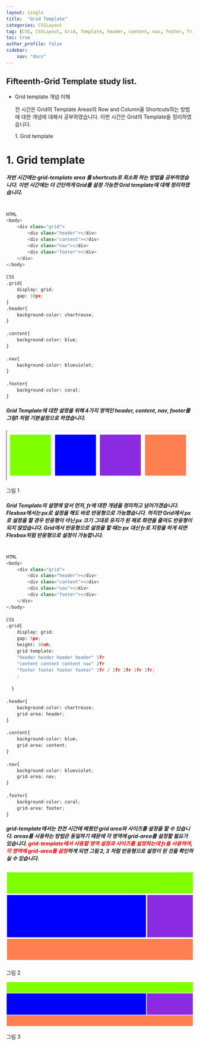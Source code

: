 ```yaml
---
layout: single
title:  "Grid Template"
categories: CSSLayout
tag: [CSS, CSSLayout, Grid, Template, header, content, nav, footer, fr, blog]
toc: true
author_profile: false
sidebar:
    nav: "docs"
---
```


<div class="notice">
<h2>Fifteenth-Grid Template study list.</h2>
<ul>
    <li>Grid template 개념 이해</li>
    <p>전 시간은 Grid의 Template Areas의 Row and Column울 Shortcuts하는 방법에 대한 개념에 대해서 공부하였습니다. 이번 시간은 Grid의 Template을 정리하였습니다.</p>
    1. Grid template
</ul>
</div>

# 1. Grid template

<h5>저번 시간에는 grid-template area 를 shortcuts로 최소화 하는 방법을 공부하였습니다. 이번 시간에는 더 간단하게 Grid를 설정 가능한 Grid template에 대해 정리하였습니다.</h5>

```python

HTML
<body>
    <div class="grid">
        <div class="header"></div>
        <div class="content"></div>
        <div class="nav"></div>
        <div class="footer"></div>
    </div>
</body>

CSS
.grid{
    display: grid;
    gap: 10px;
}
.header{
    background-color: chartreuse;
}

.content{
    background-color: blue;
}

.nav{
    background-color: blueviolet;
}

.footer{
    background-color: coral;
}

```

<h5>Grid Template에 대한 설명을 위해 4가지 영역인 header, content, nav, footer를 그림1 처럼 기본설정으로 하였습니다.</h5>

![image-20220719194059045](https://github.com/LeeGwonSeon/LeeGwonSeon.github.io/blob/master/imeages/2022-07-19-Fifteenth_Grid%20Template/image-20220719194059045.png?raw=true)

그림 1

<h5>Grid Template의 설명에 앞서 먼저, fr에 대한 개념을 정리하고 넘어가겠습니다. Flexbox에서는 px로 설정을 해도 바로 반응형으로 가능했습니다. 하지만 Grid에서 px로 설정을 할 경우 반응형이 아닌 px 크기 그대로 유지가 된 채로 화면을 줄여도 반응형이 되지 않았습니다. Grid에서 반응형으로 설정을 할 때는 px 대신 fr로 지정을 하게 되면 Flexbox처럼 반응형으로 설정이 가능합니다.</h5>

```python

HTML
<body>
    <div class="grid">
        <div class="header"></div>
        <div class="content"></div>
        <div class="nav"></div>
        <div class="footer"></div>
    </div>
</body>

CSS
.grid{
    display: grid;
    gap: 5px;
    height: 50vh;
    grid-template: 
    "header header header header" 1fr
    "content content content nav" 2fr
    "footer footer footer footer" 1fr / 1fr 1fr 1fr 1fr;
    ;

  }

.header{
    background-color: chartreuse;
    grid-area: header;
}

.content{
    background-color: blue;
    grid-area: content;
}

.nav{
    background-color: blueviolet;
    grid-area: nav;
}

.footer{
    background-color: coral;
    grid-area: footer;
}

```

<h5>grid-template에서는 전전 시간에 배웠던 grid area와 사이즈를 설정을 할 수 있습니다. areas를 사용하는 방법은 동일하기 때문에 각 영역에 grid-area를 설정할 필요가 있습니다. <span style="color:red">grid-template에서 사용할 영역 설정과 사이즈를 설정하는데 fr을 사용하여, 각 영역에 grid-area를 설정</span>하게 되면 그림 2, 3 처럼 반응형으로 설정이 된 것을 확인하실 수 있습니다.</h5>

![image-20220719195834650](https://github.com/LeeGwonSeon/LeeGwonSeon.github.io/blob/master/imeages/2022-07-19-Fifteenth_Grid%20Template/image-20220719195834650.png?raw=true)

그림 2

![image-20220719195901462](https://github.com/LeeGwonSeon/LeeGwonSeon.github.io/blob/master/imeages/2022-07-19-Fifteenth_Grid%20Template/image-20220719195901462.png?raw=true)

그림 3